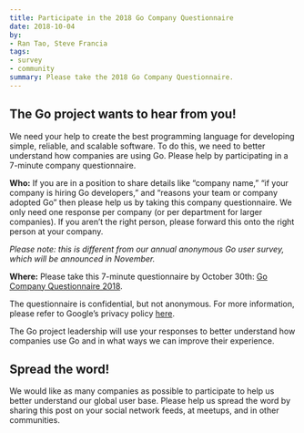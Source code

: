 ```yaml
---
title: Participate in the 2018 Go Company Questionnaire
date: 2018-10-04
by:
- Ran Tao, Steve Francia
tags:
- survey
- community
summary: Please take the 2018 Go Company Questionnaire.
---
```


## The Go project wants to hear from you!

We need your help to create the best programming language for developing
simple, reliable, and scalable software. To do this, we need to better
understand how companies are using Go. Please help by participating in a
7-minute company questionnaire.

**Who:** If you are in a position to share details like “company name,” “if your
company is hiring Go developers,” and “reasons your team or company adopted Go”
then please help us by taking this company questionnaire. We only need one
response per company (or per department for larger companies). If you aren’t the
right person, please forward this onto the right person at your company.

_Please note: this is different from our annual anonymous Go user survey, which_
_will be announced in November._

**Where:** Please take this 7-minute questionnaire by October 30th:
[Go Company Questionnaire 2018](http://goo.gl/nnPfct).

The questionnaire is confidential, but not anonymous. For more information,
please refer to Google’s privacy policy
[here](https://policies.google.com/privacy).

The Go project leadership will use your responses to better understand how
companies use Go and in what ways we can improve their experience.

## Spread the word!

We would like as many companies as possible to participate to help us better
understand our global user base. Please help us spread the word by sharing this
post on your social network feeds, at meetups, and in other communities.
